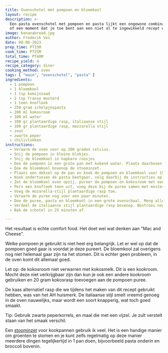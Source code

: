 ```yaml
---
title: Ovenschotel met pompoen en bloemkool 
layout: recipe
description: >-
  Een pasta ovenschotel met pompoen en pasta lijkt een ongewone combinatie. Maar het resultaat is een heerlijk gerecht voor op een regenachtige dag,
  of een moment dat je toe bent aan een niet al te ingewikkeld recept waar je blij van wordt.
image: bananabread.jpg
author: Frederik Vos
date: 08-08-2023
prep_time: PT15M
cook_time: PT25M
total_time: PT40M
recipe_yield: 4
recipe_category: diner 
cooking_method: oven
tags: [ "main", "ovenschotel", "pasta" ]
ingredients:
  - 1 pompoen
  - 1 bloemkool
  - 1 tsp komijnzaad
  - 2 tsp franse mosterd
  - 1 teen knoflook
  - 250 gram schelpjespasta
  - 200 ml kokosroom
  - 100 ml water
  - 100 gr plantaardige rasp, italiaanse stijl
  - 100 gr plantaardige rasp, mozzarella stijl
  - zout 
  - zwarte peper
  - chilivlokken
instructions:
  - Verwarm de oven voor op 200 graden celcius.
  - Snij de pompoen in kleine blokjes.
  - Snij de bloemkool in hapbare roosjes
  - Doe de pompoen in een grote pan met kokend water. Plaats daarboven op een stoominzet. 
  - Doe de bloemkool bovenop de stoominzet.
  - Plaats een deksel op de pan en kook de pompoen en bloemkool voor 15 minuten op een middelmatige temperatuur.
  - Kook ondertussen de pasta beetgaar, volg daarbij de instructies op de verpakking.
  - Zet de bloemkool even opzij, pureer de pompoen en kokosroom met een staafmixer.
  - Pers een knoflook teen uit, voeg deze bij de puree samen met mosterd en komijnzaad. Breng het geheel op smaak met chilivlokken peper en zout.
  - Voeg de mozarella-stijl plantaardige rasp toe. 
  - Verwarm de puree nog voor een paar minuten.
  - Doe de puree, pasta en bloemkool in een grote ovenschaal. Meng alles goed door.
  - Verdeel de italiaanse stijl plantaardige rasp bovenop. Bestrooi nogmaals met zwarte peper
  - Bak de schotel in 25 minuten af.

---
```


Het resultaat is echte comfort food. Het doet wel wat denken aan "Mac and Cheese".

Welke pompoen je gebruikt is niet heel erg belangrijk. Let er wel op dat de pompoen goed gaar is voordat je deze pureert. 
De bloemkool zal overigens nog niet helemaal gaar zijn na het stomen. Dit is echter geen probleem, in de oven komt dit allemaal goed.

Let op: de kokosroom niet verwarren met kokosmelk. Dit is een kookroom. 
Mocht deze niet verkrijgbaar zijn dan kun je ook een andere kookroom gebruiken en 20 gram kokosrasp toevoegen aan de pompoen puree.

De kaas alternatief rasp die we tijdens het maken van dit recept gebruikt hebben, was van het AH huismerk. 
De italiaanse stijl smelt vreemd genoeg in de oven nauwelijks, maar wordt een soort knapperig, wat toch goed smaakt.

Tip: Gebruik zwarte peperkorrels, en maal die met een vijzel. Je zult verstelt staan van het smaak verschil.

Een [stoominzet](https://www.amazon.nl/gp/search?ie=UTF8&tag=vegdelicieus-21&linkCode=ur2&linkId=37099b9ea61118e9e808da0e488fe4ba&camp=247&creative=1211&index=aps&keywords=stoominzet) voor kookpannen gebruik ik veel. Het is een handige manier om groenten te stomen en je kunt zelfs regelmatig op deze manier meerdere dingen tegelijkertijd in 1 pan doen, bijvoorbeeld pasta onderin en broccoli bovenin.
